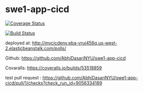 # swe1-app-cicd

[![Coverage Status](https://coveralls.io/repos/github/AbhiDasariNYU/swe1-app-cicd/badge.svg)](https://coveralls.io/github/AbhiDasariNYU/swe1-app-cicd)

[![Build Status](https://app.travis-ci.com/AbhiDasariNYU/swe1-app-cicd.svg?branch=main)](https://app.travis-ci.com/AbhiDasariNYU/swe1-app-cicd)

deployed at: http://mycicdenv.eba-vrui456q.us-west-2.elasticbeanstalk.com/polls/

Github: https://github.com/AbhiDasariNYU/swe1-app-cicd

Covaralls: https://coveralls.io/builds/53518859


test pull request : https://github.com/AbhiDasariNYU/swe1-app-cicd/pull/1/checks?check_run_id=9056334189
